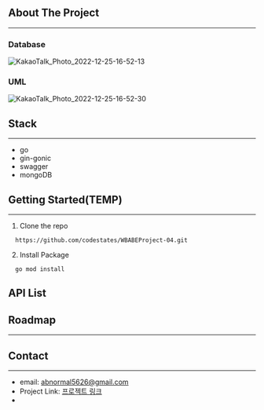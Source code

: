 
## About The Project
___

### Database
![KakaoTalk_Photo_2022-12-25-16-52-13](https://user-images.githubusercontent.com/20445415/209460804-ec8e9781-81d8-4787-9816-d22df963d993.png)

### UML
![KakaoTalk_Photo_2022-12-25-16-52-30](https://user-images.githubusercontent.com/20445415/209460826-6179ab57-d72e-4b59-a465-aff9768bf82f.png)



## Stack
___
- go
- gin-gonic
- swagger
- mongoDB

## Getting Started(TEMP)
___

1. Clone the repo
  ```
    https://github.com/codestates/WBABEProject-04.git
  ```
2. Install Package 
  ```
    go mod install
  ```

## API List


## Roadmap
___

## Contact
___

- email: [abnormal5626@gmail.com]()
- Project Link: [프로젝트 링크](https://github.com/codestates/WBABEProject-04)
- 
